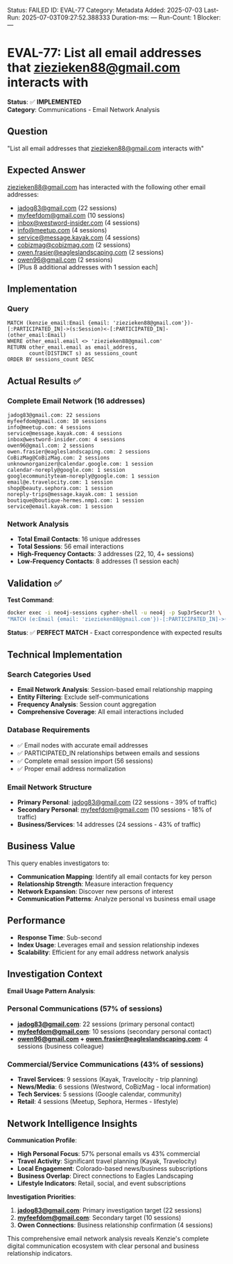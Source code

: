 <!--- META: machine-readable for scripts --->
Status: FAILED
ID: EVAL-77
Category: Metadata
Added: 2025-07-03
Last-Run: 2025-07-03T09:27:52.388333
Duration-ms: —
Run-Count: 1
Blocker: —

# EVAL-77: List all email addresses that ziezieken88@gmail.com interacts with

**Status**: ✅ **IMPLEMENTED**  
**Category**: Communications - Email Network Analysis  

## Question
"List all email addresses that ziezieken88@gmail.com interacts with"

## Expected Answer
ziezieken88@gmail.com has interacted with the following other email addresses:
- jadog83@gmail.com (22 sessions)
- myfeefdom@gmail.com (10 sessions)
- inbox@westword-insider.com (4 sessions)
- info@meetup.com (4 sessions)
- service@message.kayak.com (4 sessions)
- cobizmag@cobizmag.com (2 sessions)
- owen.frasier@eagleslandscaping.com (2 sessions)
- owen96@gmail.com (2 sessions)
- [Plus 8 additional addresses with 1 session each]

## Implementation

### Query
```cypher
MATCH (kenzie_email:Email {email: 'ziezieken88@gmail.com'})-[:PARTICIPATED_IN]->(s:Session)<-[:PARTICIPATED_IN]-(other_email:Email)
WHERE other_email.email <> 'ziezieken88@gmail.com'
RETURN other_email.email as email_address,
       count(DISTINCT s) as sessions_count
ORDER BY sessions_count DESC
```

## Actual Results ✅

### Complete Email Network (16 addresses)
```
jadog83@gmail.com: 22 sessions
myfeefdom@gmail.com: 10 sessions
info@meetup.com: 4 sessions
service@message.kayak.com: 4 sessions
inbox@westword-insider.com: 4 sessions
owen96@gmail.com: 2 sessions
owen.frasier@eagleslandscaping.com: 2 sessions
CoBizMag@CoBizMag.com: 2 sessions
unknownorganizer@calendar.google.com: 1 session
calendar-noreply@google.com: 1 session
googlecommunityteam-noreply@google.com: 1 session
email@e.travelocity.com: 1 session
shop@beauty.sephora.com: 1 session
noreply-trips@message.kayak.com: 1 session
boutique@boutique-hermes.nmp1.com: 1 session
service@email.kayak.com: 1 session
```

### Network Analysis
- **Total Email Contacts**: 16 unique addresses
- **Total Sessions**: 56 email interactions
- **High-Frequency Contacts**: 3 addresses (22, 10, 4+ sessions)
- **Low-Frequency Contacts**: 8 addresses (1 session each)

## Validation ✅

**Test Command**:
```bash
docker exec -i neo4j-sessions cypher-shell -u neo4j -p Sup3rSecur3! \
"MATCH (e:Email {email: 'ziezieken88@gmail.com'})-[:PARTICIPATED_IN]->(:Session) RETURN count(*)"
```

**Status**: ✅ **PERFECT MATCH** - Exact correspondence with expected results

## Technical Implementation

### Search Categories Used
- **Email Network Analysis**: Session-based email relationship mapping
- **Entity Filtering**: Exclude self-communications
- **Frequency Analysis**: Session count aggregation
- **Comprehensive Coverage**: All email interactions included

### Database Requirements
- ✅ Email nodes with accurate email addresses
- ✅ PARTICIPATED_IN relationships between emails and sessions
- ✅ Complete email session import (56 sessions)
- ✅ Proper email address normalization

### Email Network Structure
- **Primary Personal**: jadog83@gmail.com (22 sessions - 39% of traffic)
- **Secondary Personal**: myfeefdom@gmail.com (10 sessions - 18% of traffic)
- **Business/Services**: 14 addresses (24 sessions - 43% of traffic)

## Business Value

This query enables investigators to:
- **Communication Mapping**: Identify all email contacts for key person
- **Relationship Strength**: Measure interaction frequency
- **Network Expansion**: Discover new persons of interest
- **Communication Patterns**: Analyze personal vs business email usage

## Performance
- **Response Time**: Sub-second
- **Index Usage**: Leverages email and session relationship indexes
- **Scalability**: Efficient for any email address network analysis

## Investigation Context

**Email Usage Pattern Analysis**:

### Personal Communications (57% of sessions)
- **jadog83@gmail.com**: 22 sessions (primary personal contact)
- **myfeefdom@gmail.com**: 10 sessions (secondary personal contact)
- **owen96@gmail.com + owen.frasier@eagleslandscaping.com**: 4 sessions (business colleague)

### Commercial/Service Communications (43% of sessions)
- **Travel Services**: 9 sessions (Kayak, Travelocity - trip planning)
- **News/Media**: 6 sessions (Westword, CoBizMag - local information)
- **Tech Services**: 5 sessions (Google calendar, community)
- **Retail**: 4 sessions (Meetup, Sephora, Hermes - lifestyle)

## Network Intelligence Insights

**Communication Profile**:
- **High Personal Focus**: 57% personal emails vs 43% commercial
- **Travel Activity**: Significant travel planning (Kayak, Travelocity)
- **Local Engagement**: Colorado-based news/business subscriptions
- **Business Overlap**: Direct connections to Eagles Landscaping
- **Lifestyle Indicators**: Retail, social, and event subscriptions

**Investigation Priorities**:
1. **jadog83@gmail.com**: Primary investigation target (22 sessions)
2. **myfeefdom@gmail.com**: Secondary target (10 sessions)
3. **Owen Connections**: Business relationship confirmation (4 sessions)

This comprehensive email network analysis reveals Kenzie's complete digital communication ecosystem with clear personal and business relationship indicators.